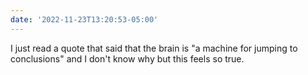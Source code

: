 ```yaml
---
date: '2022-11-23T13:20:53-05:00'
---
```


I just read a quote that said that the brain is "a machine for jumping to conclusions" and I don't know why but this feels so true.
